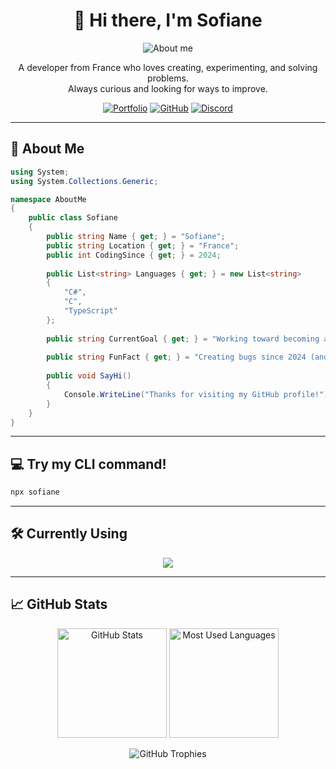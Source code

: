 <h1 align="center">👋 Hi there, I'm Sofiane</h1>

<p align="center">
  <img src="https://readme-typing-svg.herokuapp.com?font=Fira+Code&size=22&pause=1000&color=5C6E85&center=true&vCenter=true&width=440&lines=Passionate+about+Programming;Always+learning;Problem+solver;Innovative+and+creative" alt="About me" />
</p>

<p align="center">
  A developer from France who loves creating, experimenting, and solving problems.<br>
  Always curious and looking for ways to improve.
</p>

<p align="center">
  <a href="https://sofiane-ig.netlify.app/"><img src="https://img.shields.io/badge/Portfolio-000?style=for-the-badge&logo=vercel&logoColor=white" alt="Portfolio"/></a>
  <a href="https://github.com/Sofiane5900"><img src="https://img.shields.io/badge/GitHub-181717?style=for-the-badge&logo=github&logoColor=white" alt="GitHub"/></a>
  <a href="https://discord.com/users/sofiane590_"><img src="https://img.shields.io/badge/Discord-5865F2?style=for-the-badge&logo=discord&logoColor=white" alt="Discord"/></a>
</p>

<hr>

## 🚀 About Me

```csharp
using System;
using System.Collections.Generic;

namespace AboutMe
{
    public class Sofiane
    {
        public string Name { get; } = "Sofiane";
        public string Location { get; } = "France";
        public int CodingSince { get; } = 2024;
        
        public List<string> Languages { get; } = new List<string> 
        { 
            "C#",
            "C", 
            "TypeScript" 
        };
        
        public string CurrentGoal { get; } = "Working toward becoming a better developer";
        
        public string FunFact { get; } = "Creating bugs since 2024 (and fixing them too 😄)";
        
        public void SayHi()
        {
            Console.WriteLine("Thanks for visiting my GitHub profile!");
        }
    }
}
```

<hr>

## 💻 Try my CLI command!

```bash
npx sofiane
```

<hr>

## 🛠️ Currently Using

<p align="center">
  <img src="https://skillicons.dev/icons?i=cs,cpp,dotnet,neovim" />
</p>

<hr>

## 📈 GitHub Stats

<div align="center">
  <img src="https://github-readme-stats.vercel.app/api?username=Sofiane5900&show_icons=true&theme=dracula&hide_border=true&count_private=true&ring_color=4CF731&title_color=4CF731" height="175" alt="GitHub Stats" />
  <img src="https://github-readme-stats.vercel.app/api/top-langs/?username=Sofiane5900&layout=compact&theme=dracula&hide_border=true&title_color=4CF731" height="175" alt="Most Used Languages" />
</div>

<p align="center">
  <img src="https://github-profile-trophy.vercel.app/?username=Sofiane5900&theme=nord&no-frame=true&column=6&title=MultiLanguage,Commits,Reviews,Repositories,PullRequest" alt="GitHub Trophies" />
</p>
